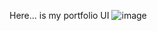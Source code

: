 Here... is my portfolio UI
![image](https://github.com/user-attachments/assets/196d44a8-3174-4353-9e8b-9b3c918ce9ed)
